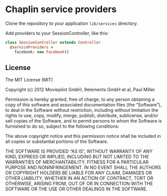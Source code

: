 # Chaplin service providers
Clone the repository to your application `lib/services` directory.

Add providers to your SessionController, like this:

```coffeescript
class SessionController extends Controller
  @serviceProviders =
    facebook: new Facebook()
```

## License
The MIT License (MIT)

Copyright (c) 2012 Moviepilot GmbH, 9elements GmbH et al, Paul Miller

Permission is hereby granted, free of charge, to any person obtaining a copy
of this software and associated documentation files (the “Software”), to deal
in the Software without restriction, including without limitation the rights
to use, copy, modify, merge, publish, distribute, sublicense, and/or sell
copies of the Software, and to permit persons to whom the Software is
furnished to do so, subject to the following conditions:

The above copyright notice and this permission notice shall be included in
all copies or substantial portions of the Software.

THE SOFTWARE IS PROVIDED “AS IS”, WITHOUT WARRANTY OF ANY KIND, EXPRESS OR
IMPLIED, INCLUDING BUT NOT LIMITED TO THE WARRANTIES OF MERCHANTABILITY,
FITNESS FOR A PARTICULAR PURPOSE AND NONINFRINGEMENT. IN NO EVENT SHALL THE
AUTHORS OR COPYRIGHT HOLDERS BE LIABLE FOR ANY CLAIM, DAMAGES OR OTHER
LIABILITY, WHETHER IN AN ACTION OF CONTRACT, TORT OR OTHERWISE, ARISING FROM,
OUT OF OR IN CONNECTION WITH THE SOFTWARE OR THE USE OR OTHER DEALINGS IN
THE SOFTWARE.
